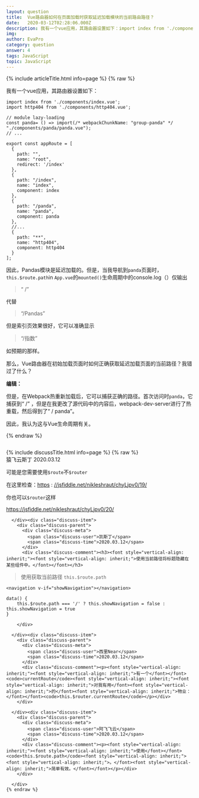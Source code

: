```yaml
---
layout: question
title:  Vue路由器如何在页面加载时获取延迟加载模块的当前路由路径？
date:   2020-03-12T02:28:06.000Z
description: 我有一个vue应用，其路由器设置如下：import index from './components/index.vue';import http4...
img: 
author: EvaPro
category: question
answer: 4
tags: JavaScript
topic: JavaScript
---
```

<div class="article-root">
  <div class="article">
    {% include articleTitle.html info=page %}
    {% raw %}
    <div class="article-content"><p><font style="vertical-align: inherit;"><font style="vertical-align: inherit;">我有一个vue应用，其路由器设置如下：</font></font></p>

<pre><code>import index from './components/index.vue';<font></font>
import http404 from './components/http404.vue';<font></font>
<font></font>
// module lazy-loading<font></font>
const panda= () =&gt; import(/* webpackChunkName: "group-panda" */ "./components/panda/panda.vue");<font></font>
// ...<font></font>
<font></font>
export const appRoute = [<font></font>
  {<font></font>
    path: "",<font></font>
    name: "root",<font></font>
    redirect: '/index'<font></font>
  },<font></font>
  {<font></font>
    path: "/index",<font></font>
    name: "index",<font></font>
    component: index<font></font>
  },<font></font>
  {<font></font>
    path: "/panda",<font></font>
    name: "panda",<font></font>
    component: panda<font></font>
  },<font></font>
  //...<font></font>
  {<font></font>
    path: "**",<font></font>
    name: "http404",<font></font>
    component: http404<font></font>
  }<font></font>
];<font></font>
</code></pre>

<p><font style="vertical-align: inherit;"><font style="vertical-align: inherit;">因此，Pandas模块是延迟加载的。</font><font style="vertical-align: inherit;">但是，当我导航到</font></font><code>panda</code><font style="vertical-align: inherit;"><font style="vertical-align: inherit;">页面时，</font></font><code>this.$route.path</code><font style="vertical-align: inherit;"><font style="vertical-align: inherit;">in </font></font><code>App.vue</code><font style="vertical-align: inherit;"><font style="vertical-align: inherit;">的</font></font><code>mounted()</code><font style="vertical-align: inherit;"><font style="vertical-align: inherit;">生命周期中</font><font style="vertical-align: inherit;">的console.log（）</font><font style="vertical-align: inherit;">仅输出</font></font></p>

<blockquote>
  <p><font style="vertical-align: inherit;"><font style="vertical-align: inherit;">“ /”</font></font></p>
</blockquote>

<p><font style="vertical-align: inherit;"><font style="vertical-align: inherit;">代替</font></font></p>

<blockquote>
  <p><font style="vertical-align: inherit;"><font style="vertical-align: inherit;">“/Pandas”</font></font></p>
</blockquote>

<p><font style="vertical-align: inherit;"><font style="vertical-align: inherit;">但是索引页效果很好，它可以准确显示 </font></font></p>

<blockquote>
  <p><font style="vertical-align: inherit;"><font style="vertical-align: inherit;">“/指数”</font></font></p>
</blockquote>

<p><font style="vertical-align: inherit;"><font style="vertical-align: inherit;">如预期的那样。</font></font></p>

<p><font style="vertical-align: inherit;"><font style="vertical-align: inherit;">那么，Vue路由器在初始加载页面时如何正确获取延迟加载页面的当前路径？</font><font style="vertical-align: inherit;">我错过了什么？</font></font></p>

<p><strong><font style="vertical-align: inherit;"><font style="vertical-align: inherit;">编辑：</font></font></strong> </p>

<p><font style="vertical-align: inherit;"><font style="vertical-align: inherit;">但是，在Webpack热重新加载后，它可以捕获正确的路径。</font><font style="vertical-align: inherit;">首次访问时</font></font><code>panda</code><font style="vertical-align: inherit;"><font style="vertical-align: inherit;">，</font><font style="vertical-align: inherit;">它捕获到“ /” </font><font style="vertical-align: inherit;">，但是在我更改了源代码中的内容后，webpack-dev-server进行了热重载，然后得到了“ / panda”。</font></font></p>

<p><font style="vertical-align: inherit;"><font style="vertical-align: inherit;">因此，我认为这与Vue生命周期有关。</font></font></p></div>
    {% endraw %}
  </div>
  <p style="height: 0;width:0;overflow: hidden;"> 第889篇《Vue路由器如何在页面加载时获取延迟加载模块的当前路由路径？》来自Winter(https://github.com/aiyld/aiyld.github.io)的站点</p>
  <div class="discuss-wrapper">
    {% include discussTitle.html info=page %}
    {% raw %}
    <div class="discuss-item">
        <div class="discuss-parent">
          <div class="discuss-meta">
            <span class="discuss-user">猿飞云斯丁</span>
            <span class="discuss-time">2020.03.12</span>
          </div>
          <div class="discuss-comment"><p><font style="vertical-align: inherit;"><font style="vertical-align: inherit;">可能是您需要使用</font></font><code>$route</code><font style="vertical-align: inherit;"><font style="vertical-align: inherit;">不</font></font><code>$router</code></p>

<p><font style="vertical-align: inherit;"><font style="vertical-align: inherit;">在这里检查：</font><a href="https://jsfiddle.net/nikleshraut/chyLjpv0/19/" rel="noreferrer"><font style="vertical-align: inherit;">https</font></a><font style="vertical-align: inherit;"> : </font></font><a href="https://jsfiddle.net/nikleshraut/chyLjpv0/19/" rel="noreferrer"><font style="vertical-align: inherit;"><font style="vertical-align: inherit;">//jsfiddle.net/nikleshraut/chyLjpv0/19/</font></font></a></p>

<p><font style="vertical-align: inherit;"><font style="vertical-align: inherit;">你也可以</font></font><code>$router</code><font style="vertical-align: inherit;"><font style="vertical-align: inherit;">这样</font></font></p>

<p><a href="https://jsfiddle.net/nikleshraut/chyLjpv0/20/" rel="noreferrer"><font style="vertical-align: inherit;"><font style="vertical-align: inherit;">https://jsfiddle.net/nikleshraut/chyLjpv0/20/</font></font></a></p></div>
        </div>
        
      </div><div class="discuss-item">
        <div class="discuss-parent">
          <div class="discuss-meta">
            <span class="discuss-user">凯斯丁</span>
            <span class="discuss-time">2020.03.12</span>
          </div>
          <div class="discuss-comment"><h3><font style="vertical-align: inherit;"><font style="vertical-align: inherit;">使用当前路径将标题隐藏在某些组件中。</font></font></h3>

<blockquote>
  <p><font style="vertical-align: inherit;"><font style="vertical-align: inherit;">使用获取当前路径 </font></font><code>this.$route.path</code> </p>
</blockquote>

<pre><code>&lt;navigation v-if="showNavigation"&gt;&lt;/navigation&gt;
</code></pre>

<pre><code>data() {<font></font>
    this.$route.path === '/' ? this.showNavigation = false : this.showNavigation = true<font></font>
}<font></font>
</code></pre></div>
        </div>
        
      </div><div class="discuss-item">
        <div class="discuss-parent">
          <div class="discuss-meta">
            <span class="discuss-user">西里Near</span>
            <span class="discuss-time">2020.03.12</span>
          </div>
          <div class="discuss-comment"><p><font style="vertical-align: inherit;"><font style="vertical-align: inherit;">有一个</font></font><code>currentRoute</code><font style="vertical-align: inherit;"><font style="vertical-align: inherit;">对我有用</font><font style="vertical-align: inherit;">的</font><font style="vertical-align: inherit;">物业：</font></font><code>this.$router.currentRoute</code></p></div>
        </div>
        
      </div><div class="discuss-item">
        <div class="discuss-parent">
          <div class="discuss-meta">
            <span class="discuss-user">阿飞飞云</span>
            <span class="discuss-time">2020.03.12</span>
          </div>
          <div class="discuss-comment"><p><font style="vertical-align: inherit;"><font style="vertical-align: inherit;">使用</font></font><code>this.$route.path</code><font style="vertical-align: inherit;"><font style="vertical-align: inherit;">。</font><font style="vertical-align: inherit;">简单有效。</font></font></p></div>
        </div>
        
      </div>
    {% endraw %}
  </div>
<div>
